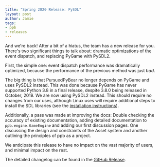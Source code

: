 ```yaml
---
title: "Spring 2020 Release: PySDL"
layout: post
author: Jamie
tags: 
- ppb
- releases
---
```


And we're back! After a bit of a hiatus, the team has a new release for you. There's two significant things to talk about: dramatic optimizations of the event dispatch, and replacing PyGame with PySDL2.

First, the simple one: event dispatch performance was dramatically optimized, because the performance of the previous method was just _bad_.

The big thing is that PursuedPyBear no longer depends on PyGame and uses PySDL2 instead. This was done because PyGame has never supported Python 3.8 in a final release, despite 3.8.0 being released in October, 2019. We are now using PySDL2 instead. This should require no changes from our uses, although Linux uses will require additional steps to install the SDL libraries (see the [installation instructions](https://ppb.readthedocs.io/en/stable/getting-started.html#installing-ppb)).

Additionally, a pass was made at improving the docs: Double checking the accuracy of existing documentation, adding detailed documentation to `ppb.engine.GameEngine` and adding our first discussion pages. One discussing the design and constraints of the Asset system and another outlining the principles of ppb as a project.

We anticipate this release to have no impact on the vast majority of users, and minimal impact on the rest.

The detailed changelog can be found in the [GitHub Release](https://github.com/ppb/pursuedpybear/releases/tag/v0.8.0).
